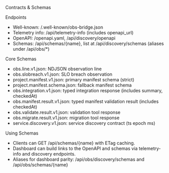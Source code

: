 Contracts & Schemas

Endpoints
- Well-known: /.well-known/obs-bridge.json
- Telemetry info: /api/telemetry-info (includes openapi_url)
- OpenAPI: /openapi.yaml, /api/discovery/openapi
- Schemas: /api/schemas/{name}, list at /api/discovery/schemas (aliases under /api/obs/*)

Core Schemas
- obs.line.v1.json: NDJSON observation line
- obs.slobreach.v1.json: SLO breach observation
- project.manifest.v1.json: primary manifest schema (strict)
- project.manifest.schema.json: fallback manifest schema
- obs.integration.v1.json: typed integration response (includes summary, checkedAt)
- obs.manifest.result.v1.json: typed manifest validation result (includes checkedAt)
- obs.validate.result.v1.json: validation tool response
- obs.migrate.result.v1.json: migration tool response
- service.discovery.v1.json: service discovery contract (ts epoch ms)

Using Schemas
- Clients can GET /api/schemas/{name} with ETag caching.
- Dashboard can build links to the OpenAPI and schemas via telemetry-info and discovery endpoints.
 - Aliases for dashboard parity: /api/obs/discovery/schemas and /api/obs/schemas/{name}
